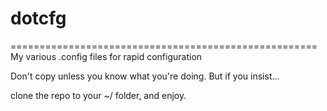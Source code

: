 # dotcfg
=====================================================
My various .config files for rapid configuration

Don't copy unless you know what you're doing.  But if you insist...

clone the repo to your ~/ folder, and enjoy.
